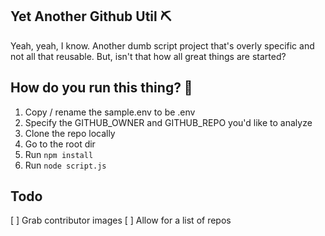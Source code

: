 ## Yet Another Github Util ⛏

Yeah, yeah, I know. Another dumb script project that's overly specific and not all that reusable. But, isn't that how all great things are started?

## How do you run this thing? 🤔

1. Copy / rename the sample.env to be .env
2. Specify the GITHUB_OWNER and GITHUB_REPO you'd like to analyze
3. Clone the repo locally
4. Go to the root dir
5. Run `npm install`
6. Run `node script.js`

## Todo

[ ] Grab contributor images
[ ] Allow for a list of repos
